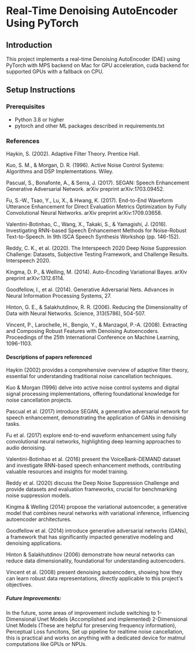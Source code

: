 # Real-Time Denoising AutoEncoder Using PyTorch

## Introduction

This project implements a real-time Denoising AutoEncoder (DAE) using PyTorch with MPS backend on Mac for GPU acceleration, cuda backend for supported GPUs with a fallback on CPU.

## Setup Instructions

### Prerequisites

- Python 3.8 or higher
- pytorch and other ML packages described in requirements.txt

### References

Haykin, S. (2002). Adaptive Filter Theory. Prentice Hall.

Kuo, S. M., & Morgan, D. R. (1996). Active Noise Control Systems: Algorithms and DSP Implementations. Wiley.

Pascual, S., Bonafonte, A., & Serra, J. (2017). SEGAN: Speech Enhancement Generative Adversarial Network. arXiv preprint arXiv:1703.09452.

Fu, S.-W., Tsao, Y., Lu, X., & Hwang, K. (2017). End-to-End Waveform Utterance Enhancement for Direct Evaluation Metrics Optimization by Fully Convolutional Neural Networks. arXiv preprint arXiv:1709.03658.

Valentini-Botinhao, C., Wang, X., Takaki, S., & Yamagishi, J. (2016). Investigating RNN-based Speech Enhancement Methods for Noise-Robust Text-to-Speech. In 9th ISCA Speech Synthesis Workshop (pp. 146-152).

Reddy, C. K., et al. (2020). The Interspeech 2020 Deep Noise Suppression Challenge: Datasets, Subjective Testing Framework, and Challenge Results. Interspeech 2020.

Kingma, D. P., & Welling, M. (2014). Auto-Encoding Variational Bayes. arXiv preprint arXiv:1312.6114.

Goodfellow, I., et al. (2014). Generative Adversarial Nets. Advances in Neural Information Processing Systems, 27.

Hinton, G. E., & Salakhutdinov, R. R. (2006). Reducing the Dimensionality of Data with Neural Networks. Science, 313(5786), 504-507.

Vincent, P., Larochelle, H., Bengio, Y., & Manzagol, P.-A. (2008). Extracting and Composing Robust Features with Denoising Autoencoders. Proceedings of the 25th International Conference on Machine Learning, 1096-1103.

#### Descriptions of papers referenced

Haykin (2002) provides a comprehensive overview of adaptive filter theory, essential for understanding traditional noise cancellation techniques.

Kuo & Morgan (1996) delve into active noise control systems and digital signal processing implementations, offering foundational knowledge for noise cancellation projects.

Pascual et al. (2017) introduce SEGAN, a generative adversarial network for speech enhancement, demonstrating the application of GANs in denoising tasks.

Fu et al. (2017) explore end-to-end waveform enhancement using fully convolutional neural networks, highlighting deep learning approaches to audio denoising.

Valentini-Botinhao et al. (2016) present the VoiceBank-DEMAND dataset and investigate RNN-based speech enhancement methods, contributing valuable resources and insights for model training.

Reddy et al. (2020) discuss the Deep Noise Suppression Challenge and provide datasets and evaluation frameworks, crucial for benchmarking noise suppression models.

Kingma & Welling (2014) propose the variational autoencoder, a generative model that combines neural networks with variational inference, influencing autoencoder architectures.

Goodfellow et al. (2014) introduce generative adversarial networks (GANs), a framework that has significantly impacted generative modeling and denoising applications.

Hinton & Salakhutdinov (2006) demonstrate how neural networks can reduce data dimensionality, foundational for understanding autoencoders.

Vincent et al. (2008) present denoising autoencoders, showing how they can learn robust data representations, directly applicable to this project's objectives.

##### Future Improvements:

In the future, some areas of improvement include switching to 1-Dimensional Unet Models (Accomplished and implemented) 2-Dimensional Unet Models (These are helpful for preserving frequency information), Perceptual Loss funcitons, Set up pipeline for realtime noise cancellation, this is practical and works on anything with a dedicated device for matmul computations like GPUs or NPUs.
